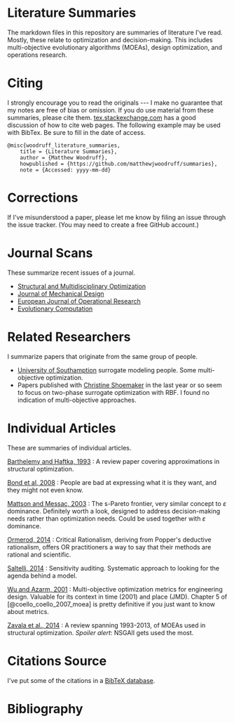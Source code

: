 # Literature Summaries

The markdown files in this repository are summaries of literature I've read.
    Mostly, these relate to optimization and decision-making.
    This includes multi-objective evolutionary algorithms (MOEAs), design optimization, and operations research.

# Citing

I strongly encourage you to read the originals --- I make no guarantee that my notes are free of bias or omission.
    If you do use material from these summaries, please cite them.  [tex.stackexchange.com](http://tex.stackexchange.com/questions/3587/how-can-i-use-bibtex-to-cite-a-web-page) has a good discussion of how to cite web pages.
    The following example may be used with BibTex.
    Be sure to fill in the date of access.

```
@misc{woodruff_literature_summaries,
    title = {Literature Summaries},
    author = {Matthew Woodruff},
    howpublished = {https://github.com/matthewjwoodruff/summaries},
    note = {Accessed: yyyy-mm-dd}
```

# Corrections

If I've misunderstood a paper, please let me know by filing an issue through the issue tracker.
(You may need to create a free GitHub account.)

# Journal Scans

These summarize recent issues of a journal.

* [Structural and Multidisciplinary Optimization](summaries/smo.md)
* [Journal of Mechanical Design](summaries/jmd.md)
* [European Journal of Operational Research](summaries/ejor.md) 
* [Evolutionary Computation](summaries/ec.md)

# Related Researchers

I summarize papers that originate from the same group of people.

*   [University of Southamption](summaries/soton.md) surrogate modeling people.
    Some multi-objective optimization.
*   Papers published with [Christine Shoemaker](summares/shoemaker.md) in the 
    last year or so seem to focus on two-phase surrogate optimization with RBF.
    I found no indication of multi-objective approaches.

# Individual Articles

These are summaries of individual articles.

[Barthelemy and Haftka, 1993](summaries/barthelemy_haftka_1993_approximation_concepts.md)
: A review paper covering approximations in structural optimization.

[Bond et al, 2008](summaries/bond_2008_generating_objectives.md)
: People are bad at expressing what it is they want, and they might not even know.

[Mattson and Messac, 2003](summaries/mattson_2003_spareto.md)
: The s-Pareto frontier, very similar concept to $\varepsilon$ dominance.  Definitely worth a look, designed to address decision-making needs rather than optimization needs.  Could be used together with $\varepsilon$ dominance.

[Ormerod, 2014](summaries/ormerod_2014_rationalism.md)
: Critical Rationalism, deriving from Popper's deductive rationalism, offers OR practitioners a way to say that their methods are rational and scientific.

[Saltelli, 2014](summaries/saltelli_2014_modelswrong.md)
: Sensitivity auditing.  Systematic approach to looking for the agenda behind a model.

[Wu and Azarm, 2001](summaries/azarm_2001_metrics.md)
: Multi-objective optimization metrics for engineering design.  Valuable for its context in time (2001) and place (JMD).  Chapter 5 of [@coello_coello_2007_moea] is pretty definitive if you just want to know about metrics.

[Zavala et al., 2014](summaries/zavala_2014_moea.md) : A review
spanning 1993-2013, of MOEAs used in structural optimization.
    *Spoiler alert*: NSGAII gets used the most.

# Citations Source

I've put some of the citations in a [BibTeX database](src/bibliography.bib).

# Bibliography

<!--
vim:ts=4:sw=4:expandtab
-->
